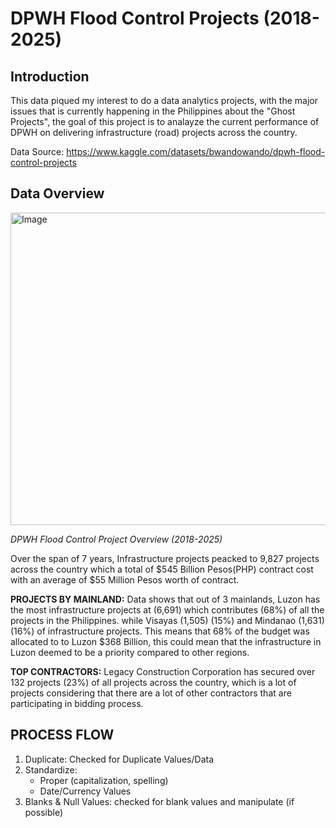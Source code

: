# DPWH Flood Control Projects (2018-2025)
## Introduction
This data piqued my interest to do a data analytics projects, with the major issues that is currently happening in the Philippines about the "Ghost Projects", the goal of this project is to analayze the current performance of DPWH on delivering infrastructure (road) projects across the country.

Data Source: https://www.kaggle.com/datasets/bwandowando/dpwh-flood-control-projects

## Data Overview

<img width="650" height="500" alt="Image" src="https://github.com/user-attachments/assets/f5c38352-9069-4c76-854d-a12c5ccab0d8" />

*DPWH Flood Control Project Overview (2018-2025)*

Over the span of 7 years, Infrastructure projects peacked to 9,827 projects across the country which a total of $545 Billion Pesos(PHP) contract cost with an average of $55 Million Pesos worth of contract.

**PROJECTS BY MAINLAND:** Data shows that out of 3 mainlands, Luzon has the most infrastructure projects at (6,691) which contributes (68%) of all the projects in the Philippines. while Visayas (1,505) (15%) and Mindanao (1,631) (16%) of infrastructure projects. This means that 68% of the budget was allocated to to Luzon $368 Billion, this could mean that the infrastructure in Luzon deemed to be a priority compared to other regions.

**TOP CONTRACTORS:**
Legacy Construction Corporation has secured over 132 projects (23%) of all projects across the country, which is a lot of projects considering that there are a lot of other contractors that are participating in bidding process.


## PROCESS FLOW
1. Duplicate: Checked for Duplicate Values/Data
2. Standardize:
   - Proper (capitalization, spelling)
   - Date/Currency Values
3. Blanks & Null Values: checked for blank values and manipulate (if possible)

